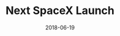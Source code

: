 ---
layout: default
title: Next SpaceX Launch
date: 2018-06-19
label: React app
description: I love watching the SpaceX launches, so I thought it would be fun to create a page that I could reference. In addition, this gave me an excuse to use React. This uses data from the API of spacexdata.com.
permalink: /next-spacex-launch
---